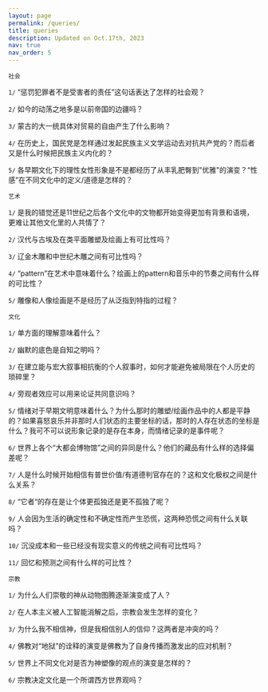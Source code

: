 ```yaml
---
layout: page
permalink: /queries/
title: queries
description: Updated on Oct.17th, 2023
nav: true
nav_order: 5
---
```

`社会`

`1/` “惩罚犯罪者不是受害者的责任”这句话表达了怎样的社会观？

`2/` 如今的动荡之地多是以前帝国的边疆吗？

`3/` 蒙古的大一统具体对贸易的自由产生了什么影响？

`4/` 在历史上，国民党是怎样通过发起民族主义文学运动去对抗共产党的？而后者又是什么时候把民族主义内化的？

`5/` 各早期文化下的理性女性形象是不是都经历了从丰乳肥臀到"优雅"的演变？“性感”在不同文化中的定义/道德是怎样的？

`艺术`

`1/` 是我的错觉还是11世纪之后各个文化中的文物都开始变得更加有背景和语境，更难让其他文化里的人共情了？

`2/` 汉代与古埃及在类平面雕塑及绘画上有可比性吗？

`3/` 辽金木雕和中世纪木雕之间有可比性吗？

`4/` “pattern”在艺术中意味着什么？绘画上的pattern和音乐中的节奏之间有什么样的可比性？

`5/` 雕像和人像绘画是不是经历了从泛指到特指的过程？

`文化`

`1/` 单方面的理解意味着什么？

`2/` 幽默的底色是自知之明吗？

`3/` 在建立能与宏大叙事相抗衡的个人叙事时，如何才能避免被局限在个人历史的琐碎里？

`4/` 旁观者效应可以用来论证共同意识吗？

`5/` 情绪对于早期文明意味着什么？为什么那时的雕塑/绘画作品中的人都是平静的？如果喜怒哀乐并非那时人们状态的主要坐标的话，那时的人存在状态的坐标是什么？我可不可以说形象记录的是存在本身，而情绪记录的是事件呢？

`6/` 世界上各个“大都会博物馆”之间的异同是什么？他们的藏品有什么样的选择偏差呢？

`7/` 人是什么时候开始相信有普世价值/有道德判官存在的？这和文化极权之间是什么关系？

`8/` “它者“的存在是让个体更孤独还是更不孤独了呢？

`9/` 人会因为生活的确定性和不确定性而产生恐慌，这两种恐慌之间有什么关联吗？

`10/` 沉没成本和一些已经没有现实意义的传统之间有可比性吗？

`11/` 回忆和预测之间有什么样的可比性？

`宗教`

`1/` 为什么人们崇敬的神从动物图腾逐渐演变成了人？

`2/` 在人本主义被人工智能消解之后，宗教会发生怎样的变化？

`3/` 为什么我不相信神，但是我相信别人的信仰？这两者是冲突的吗？

`4/` 佛教对“地狱”的诠释的演变是佛教为了自身传播而激发出的应对机制？

`5/` 世界上不同文化对是否为神塑像的观点的演变是怎样的？

`6/` 宗教决定文化是一个所谓西方世界观吗？












